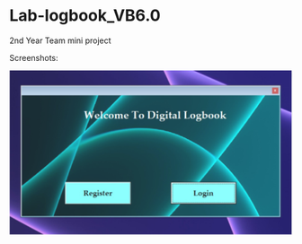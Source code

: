 # Lab-logbook_VB6.0

2nd Year Team mini project

Screenshots:

![loading](./screenShots/screenShot2.jpg)
